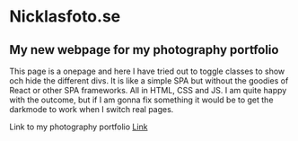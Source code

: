 # Nicklasfoto.se

## My new webpage for my photography portfolio

This page is a onepage and here I have tried out to toggle classes to show och hide the different divs.
It is like a simple SPA but without the goodies of React or other SPA frameworks. All in HTML, CSS and JS.
I am quite happy with the outcome, but if I am gonna fix something it would be to get the darkmode to work when I switch real pages.


Link to my photography portfolio
[Link](https://nicklasholmqvist.se/portfolio/nicklasfoto/index.html)
